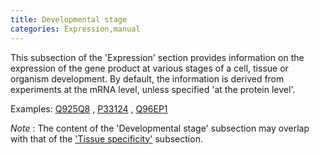 ```yaml
---
title: Developmental stage
categories: Expression,manual
---
```


This subsection of the 'Expression' section provides information on the expression of the gene product at various stages of a cell, tissue or organism development. By default, the information is derived from experiments at the mRNA level, unless specified 'at the protein level'.

Examples: [Q925Q8](https://www.uniprot.org/uniprotkb/q925q8#expression) , [P33124](https://www.uniprot.org/uniprotkb/p33124#expression) , [Q96EP1](https://www.uniprot.org/uniprotkb/q96ep1#expression)

*Note* : The content of the 'Developmental stage' subsection may overlap with that of the ['Tissue specificity'](https://www.uniprot.org/help/tissue%5fspecificity) subsection.
